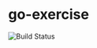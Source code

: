 # go-exercise

![Build Status](https://github.com/takkyuuplayer/go-exercise/workflows/CI/badge.svg)
